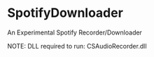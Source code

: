 # SpotifyDownloader
An Experimental Spotify Recorder/Downloader

NOTE: DLL required to run: CSAudioRecorder.dll
